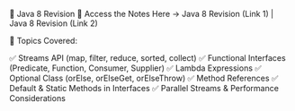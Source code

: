 📌 Java 8 Revision
🔗 Access the Notes Here → Java 8 Revision (Link 1) | Java 8 Revision (Link 2)

📖 Topics Covered:

✅ Streams API (map, filter, reduce, sorted, collect)
✅ Functional Interfaces (Predicate, Function, Consumer, Supplier)
✅ Lambda Expressions
✅ Optional Class (orElse, orElseGet, orElseThrow)
✅ Method References
✅ Default & Static Methods in Interfaces
✅ Parallel Streams & Performance Considerations

